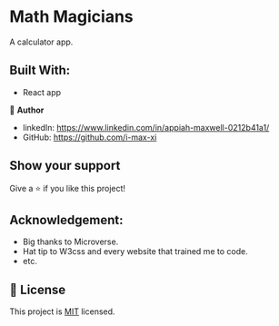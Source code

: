 # Math Magicians

A calculator app.

## Built With:
- React app



👤 **Author** 
  - linkedIn: https://www.linkedin.com/in/appiah-maxwell-0212b41a1/
  - GitHub: https://github.com/i-max-xi

## Show your support
Give a ⭐️ if you like this project!

## Acknowledgement:
   - Big thanks to Microverse.
   - Hat tip to W3css and every website that trained me to code.
   - etc.

## 📝 License
   This project is [MIT](license.md) licensed.
